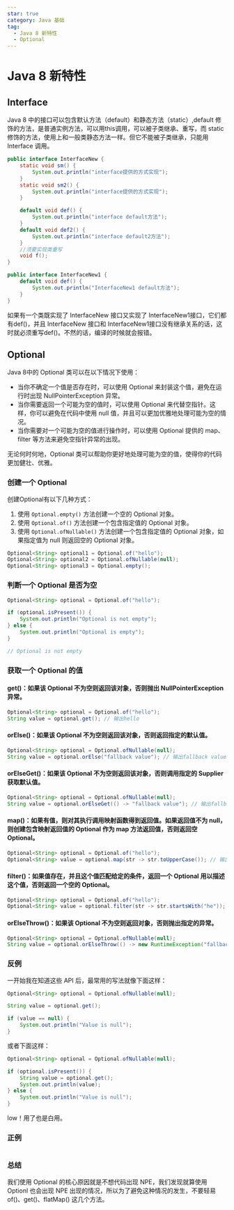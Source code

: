 ```yaml
---
star: true
category: Java 基础
tag: 
  - Java 8 新特性
  - Optional
---
```


# Java 8 新特性
## Interface
Java 8 中的接口可以包含默认方法（default）和静态方法（static）,default 修饰的方法，是普通实例方法，可以用this调用，可以被子类继承、重写，而 static 修饰的方法，使用上和一般类静态方法一样。但它不能被子类继承，只能用 Interface 调用。
```Java
public interface InterfaceNew {
    static void sm() {
        System.out.println("interface提供的方式实现");
    }
    static void sm2() {
        System.out.println("interface提供的方式实现");
    }

    default void def() {
        System.out.println("interface default方法");
    }
    default void def2() {
        System.out.println("interface default2方法");
    }
    //须要实现类重写
    void f();
}

public interface InterfaceNew1 {
    default void def() {
        System.out.println("InterfaceNew1 default方法");
    }
}
```
如果有一个类既实现了 InterfaceNew 接口又实现了 InterfaceNew1接口，它们都有def()，并且 InterfaceNew 接口和 InterfaceNew1接口没有继承关系的话，这时就必须重写def()。不然的话，编译的时候就会报错。


## Optional
Java 8中的 Optional 类可以在以下情况下使用：
- 当你不确定一个值是否存在时，可以使用 Optional 来封装这个值，避免在运行时出现 NullPointerException 异常。
- 当你需要返回一个可能为空的值时，可以使用 Optional 来代替空指针。这样，你可以避免在代码中使用 null 值，并且可以更加优雅地处理可能为空的情况。
- 当你需要对一个可能为空的值进行操作时，可以使用 Optional 提供的 map、filter 等方法来避免空指针异常的出现。

无论何时何地，Optional 类可以帮助你更好地处理可能为空的值，使得你的代码更加健壮、优雅。

### 创建一个 Optional
创建Optional有以下几种方式：

1. 使用 ```Optional.empty()``` 方法创建一个空的 Optional 对象。
2. 使用 ```Optional.of()``` 方法创建一个包含指定值的 Optional 对象。
3. 使用 ```Optional.ofNullable()``` 方法创建一个包含指定值的 Optional 对象，如果指定值为 null 则返回空的 Optional 对象。

```java
Optional<String> optional1 = Optional.of("hello");
Optional<String> optional2 = Optional.ofNullable(null);
Optional<String> optional3 = Optional.empty();
```

### 判断一个 Optional 是否为空
```java
Optional<String> optional = Optional.of("hello");

if (optional.isPresent()) {
    System.out.println("Optional is not empty");
} else {
    System.out.println("Optional is empty");
}

// Optional is not empty
```

### 获取一个 Optional 的值

#### get()：如果该 Optional 不为空则返回该对象，否则抛出 NullPointerException 异常。
```java
Optional<String> optional = Optional.of("hello");
String value = optional.get(); // 输出hello
```

#### orElse()：如果该 Optional 不为空则返回该对象，否则返回指定的默认值。
```java
Optional<String> optional = Optional.ofNullable(null);
String value = optional.orElse("fallback value"); // 输出fallback value
```

#### orElseGet()：如果该 Optional 不为空则返回该对象，否则调用指定的 Supplier 获取默认值。
```java
Optional<String> optional = Optional.ofNullable(null);
String value = optional.orElseGet(() -> "fallback value"); // 输出fallback value
```

#### map()：如果有值，则对其执行调用映射函数得到返回值。如果返回值不为 null，则创建包含映射返回值的 Optional 作为 map 方法返回值，否则返回空 Optional。
```java
Optional<String> optional = Optional.of("hello");
Optional<String> value = optional.map(str -> str.toUpperCase()); // 输出HELLO
```

#### filter()：如果值存在，并且这个值匹配给定的条件，返回一个 Optional 用以描述这个值，否则返回一个空的 Optional。
```java
Optional<String> optional = Optional.of("hello");
Optional<String> value = optional.filter(str -> str.startsWith("he")); // 输出hello
```

#### orElseThrow()：如果该 Optional 不为空则返回对象，否则抛出指定的异常。
```java
Optional<String> optional = Optional.ofNullable(null);
String value = optional.orElseThrow(() -> new RuntimeException("fallback value")); // 抛出RuntimeException
```

### 反例
一开始我在知道这些 API 后，最常用的写法就像下面这样：
```java
Optional<String> optional = Optional.ofNullable(null);

String value = optional.get();

if (value == null) {
    System.out.println("Value is null");
}
```

或者下面这样：
```java
Optional<String> optional = Optional.ofNullable(null);

if (optional.isPresent()) {
    String value = optional.get();
    System.out.println(value);
} else {
    System.out.println("Value is null");
}
```

low！用了也是白用。

### 正例
```
```

### 总结
我们使用 Optional 的核心原因就是不想代码出现 NPE，我们发现就算使用 Optionl 也会出现 NPE 出现的情况，所以为了避免这种情况的发生，不要轻易 of()、get()、flatMap() 这几个方法。